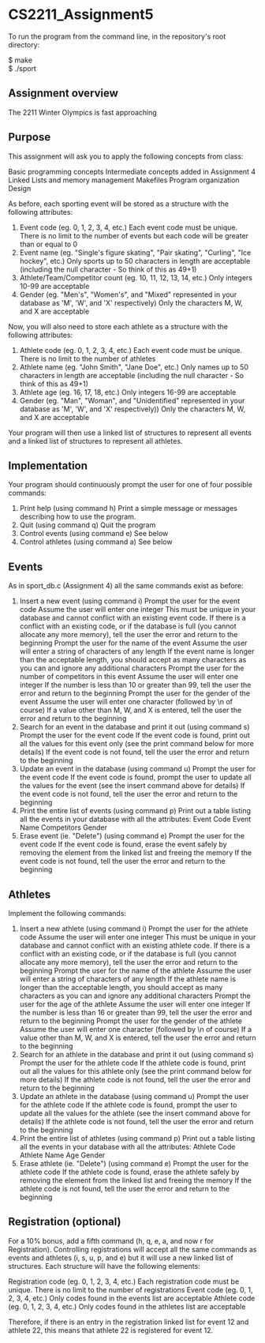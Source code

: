 # CS2211_Assignment5

To run the program from the command line, in the repository's root directory:

\$ make <br>
\$ ./sport

## Assignment overview

The 2211 Winter Olympics is fast approaching

## Purpose

This assignment will ask you to apply the following concepts from class:

Basic programming concepts
Intermediate concepts added in Assignment 4
Linked Lists and memory management
Makefiles
Program organization
Design

As before, each sporting event will be stored as a structure with the following attributes:

1. Event code (eg. 0, 1, 2, 3, 4, etc.)
   Each event code must be unique. There is no limit to the number of events but each code will be greater than or equal to 0
2. Event name (eg. "Single's figure skating", "Pair skating", "Curling", "Ice hockey", etc.)
   Only sports up to 50 characters in length are acceptable (including the null character - So think of this as 49+1)
3. Athlete/Team/Competitor count (eg. 10, 11, 12, 13, 14, etc.)
   Only integers 10-99 are acceptable
4. Gender (eg. "Men's", "Women's", and "Mixed" represented in your database as 'M', 'W', and 'X' respectively)
   Only the characters M, W, and X are acceptable

Now, you will also need to store each athlete as a structure with the following attributes:

1. Athlete code (eg. 0, 1, 2, 3, 4, etc.)
   Each event code must be unique. There is no limit to the number of athletes
2. Athlete name (eg. "John Smith", "Jane Doe", etc.)
   Only names up to 50 characters in length are acceptable (including the null character - So think of this as 49+1)
3. Athlete age (eg. 16, 17, 18, etc.)
   Only integers 16-99 are acceptable
4. Gender (eg. "Man", "Woman", and "Unidentified" represented in your database as 'M', 'W', and 'X' respectively))
   Only the characters M, W, and X are acceptable

Your program will then use a linked list of structures to represent all events and a linked list of structures to represent all athletes.

## Implementation

Your program should continuously prompt the user for one of four possible commands:

1. Print help (using command h)
   Print a simple message or messages describing how to use the program.
2. Quit (using command q)
   Quit the program
3. Control events (using command e)
   See below
4. Control athletes (using command a)
   See below

## Events

As in sport_db.c (Assignment 4) all the same commands exist as before:

1. Insert a new event (using command i)
   Prompt the user for the event code
   Assume the user will enter one integer
   This must be unique in your database and cannot conflict with an existing event code. If there is a conflict with an existing code, or if the database is full (you cannot allocate any more memory), tell the user the error and return to the beginning
   Prompt the user for the name of the event
   Assume the user will enter a string of characters of any length
   If the event name is longer than the acceptable length, you should accept as many characters as you can and ignore any additional characters
   Prompt the user for the number of competitors in this event
   Assume the user will enter one integer
   If the number is less than 10 or greater than 99, tell the user the error and return to the beginning
   Prompt the user for the gender of the event
   Assume the user will enter one character (followed by \n of course)
   If a value other than M, W, and X is entered, tell the user the error and return to the beginning
2. Search for an event in the database and print it out (using command s)
   Prompt the user for the event code
   If the event code is found, print out all the values for this event only (see the print command below for more details)
   If the event code is not found, tell the user the error and return to the beginning
3. Update an event in the database (using command u)
   Prompt the user for the event code
   If the event code is found, prompt the user to update all the values for the event (see the insert command above for details)
   If the event code is not found, tell the user the error and return to the beginning
4. Print the entire list of events (using command p)
   Print out a table listing all the events in your database with all the attributes:
   Event Code
   Event Name
   Competitors
   Gender
5. Erase event (ie. "Delete") (using command e)
   Prompt the user for the event code
   If the event code is found, erase the event safely by removing the element from the linked list and freeing the memory
   If the event code is not found, tell the user the error and return to the beginning

## Athletes

Implement the following commands:

1. Insert a new athlete (using command i)
   Prompt the user for the athlete code
   Assume the user will enter one integer
   This must be unique in your database and cannot conflict with an existing athlete code. If there is a conflict with an existing code, or if the database is full (you cannot allocate any more memory), tell the user the error and return to the beginning
   Prompt the user for the name of the athlete
   Assume the user will enter a string of characters of any length
   If the athlete name is longer than the acceptable length, you should accept as many characters as you can and ignore any additional characters
   Prompt the user for the age of the athlete
   Assume the user will enter one integer
   If the number is less than 16 or greater than 99, tell the user the error and return to the beginning
   Prompt the user for the gender of the athlete
   Assume the user will enter one character (followed by \n of course)
   If a value other than M, W, and X is entered, tell the user the error and return to the beginning
2. Search for an athlete in the database and print it out (using command s)
   Prompt the user for the athlete code
   If the athlete code is found, print out all the values for this athlete only (see the print command below for more details)
   If the athlete code is not found, tell the user the error and return to the beginning
3. Update an athlete in the database (using command u)
   Prompt the user for the athlete code
   If the athlete code is found, prompt the user to update all the values for the athlete (see the insert command above for details)
   If the athlete code is not found, tell the user the error and return to the beginning
4. Print the entire list of athletes (using command p)
   Print out a table listing all the events in your database with all the attributes:
   Athlete Code
   Athlete Name
   Age
   Gender
5. Erase athlete (ie. "Delete") (using command e)
   Prompt the user for the athlete code
   If the athlete code is found, erase the athlete safely by removing the element from the linked list and freeing the memory
   If the athlete code is not found, tell the user the error and return to the beginning

## Registration (optional)

For a 10% bonus, add a fifth command (h, q, e, a, and now r for Registration). Controlling registrations will accept all the same commands as events and athletes (i, s, u, p, and e) but it will use a new linked list of structures. Each structure will have the following elements:

Registration code (eg. 0, 1, 2, 3, 4, etc.)
Each registration code must be unique. There is no limit to the number of registrations
Event code (eg. 0, 1, 2, 3, 4, etc.)
Only codes found in the events list are acceptable
Athlete code (eg. 0, 1, 2, 3, 4, etc.)
Only codes found in the athletes list are acceptable

Therefore, if there is an entry in the registration linked list for event 12 and athlete 22, this means that athlete 22 is registered for event 12.
